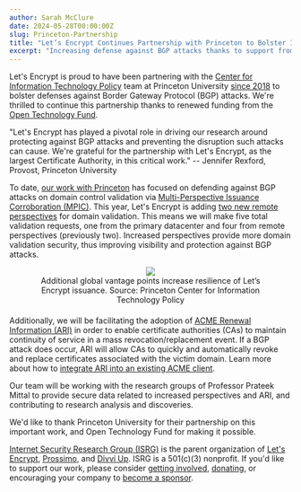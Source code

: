 ```yaml
---
author: Sarah McClure
date: 2024-05-28T00:00:00Z
slug: Princeton-Partnership
title: "Let’s Encrypt Continues Partnership with Princeton to Bolster Internet Security"
excerpt: "Increasing defense against BGP attacks thanks to support from the Open Technology Fund."
---
```


Let's Encrypt is proud to have been partnering with the [Center for Information Technology Policy](https://citp.princeton.edu/) team at Princeton University [since 2018](https://www.princeton.edu/news/2020/02/21/internet-security-borne-out-collaboration-between-princeton-and-lets-encrypt) to bolster defenses against Border Gateway Protocol (BGP) attacks. We're thrilled to continue this partnership thanks to renewed funding from the [Open Technology Fund](https://www.opentech.fund/).

"Let's Encrypt has played a pivotal role in driving our research around protecting against BGP attacks and preventing the disruption such attacks can cause. We're grateful for the partnership with Let's Encrypt, as the largest Certificate Authority, in this critical work." -- Jennifer Rexford, Provost, Princeton University

To date, [our work with Princeton](https://www.cs.princeton.edu/~jrex/papers/multiva20.pdf) has focused on defending against BGP attacks on domain control validation via [Multi-Perspective Issuance Corroboration (MPIC)](https://letsencrypt.org/2020/02/19/multi-perspective-validation.html). This year, Let's Encrypt is adding [two new remote perspectives](https://community.letsencrypt.org/t/lets-encrypt-is-adding-two-new-remote-perspectives-for-domain-validation/214123) for domain validation. This means we will make five total validation requests, one from the primary datacenter and four from remote perspectives (previously two). Increased perspectives provide more domain validation security, thus improving visibility and protection against BGP attacks.

<figure style="margin-bottom: 20px; display: flex; flex-direction: column; align-items: center; text-align: center">
<img src="/images/2024.05.28.le-new-config.png">
<figcaption>Additional global vantage points increase resilience of Let’s Encrypt issuance. Source: Princeton Center for Information Technology Policy</figcaption>
</figure>

Additionally, we will be facilitating the adoption of [ACME Renewal Information (ARI)](https://letsencrypt.org/2023/03/23/improving-resliiency-and-reliability-with-ari) in order to enable certificate authorities (CAs) to maintain continuity of service in a mass revocation/replacement event. If a BGP attack does occur, ARI will allow CAs to quickly and automatically revoke and replace certificates associated with the victim domain. Learn more about how to [integrate ARI into an existing ACME client](https://letsencrypt.org/2024/04/25/guide-to-integrating-ari-into-existing-acme-clients).

Our team will be working with the research groups of Professor Prateek Mittal to provide secure data related to increased perspectives and ARI, and contributing to research analysis and discoveries.

We'd like to thank Princeton University for their partnership on this important work, and Open Technology Fund for making it possible.

[Internet Security Research Group (ISRG)](https://abetterinternet.org/) is the parent organization of [Let's Encrypt](http://letsencrypt.org/), [Prossimo](http://memorysafety.org/), and [Divvi Up](http://divviup.org/). ISRG is a 501(c)(3) nonprofit. If you'd like to support our work, please consider [getting involved](https://www.abetterinternet.org/getinvolved/), [donating](https://www.abetterinternet.org/donate/), or encouraging your company to [become a sponsor](https://www.abetterinternet.org/sponsor/).